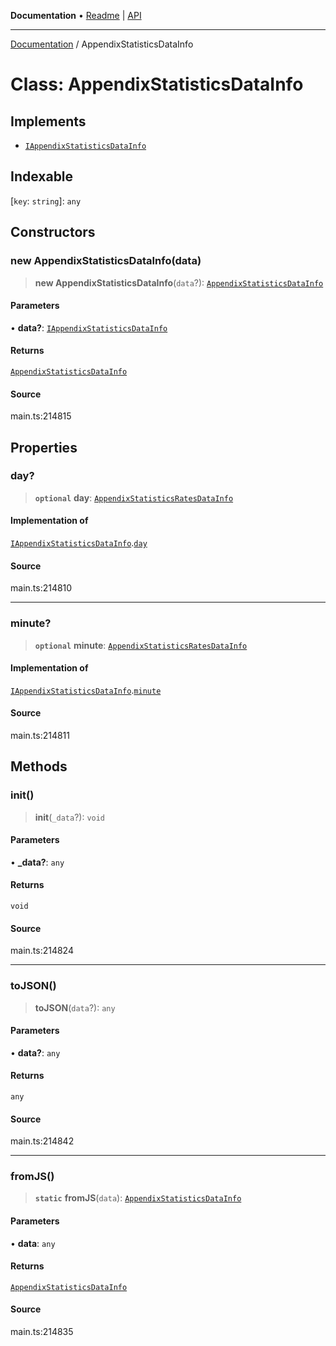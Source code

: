 **Documentation** • [Readme](../README.md) \| [API](../globals.md)

***

[Documentation](../README.md) / AppendixStatisticsDataInfo

# Class: AppendixStatisticsDataInfo

## Implements

- [`IAppendixStatisticsDataInfo`](../interfaces/IAppendixStatisticsDataInfo.md)

## Indexable

 \[`key`: `string`\]: `any`

## Constructors

### new AppendixStatisticsDataInfo(data)

> **new AppendixStatisticsDataInfo**(`data`?): [`AppendixStatisticsDataInfo`](AppendixStatisticsDataInfo.md)

#### Parameters

• **data?**: [`IAppendixStatisticsDataInfo`](../interfaces/IAppendixStatisticsDataInfo.md)

#### Returns

[`AppendixStatisticsDataInfo`](AppendixStatisticsDataInfo.md)

#### Source

main.ts:214815

## Properties

### day?

> **`optional`** **day**: [`AppendixStatisticsRatesDataInfo`](AppendixStatisticsRatesDataInfo.md)

#### Implementation of

[`IAppendixStatisticsDataInfo`](../interfaces/IAppendixStatisticsDataInfo.md).[`day`](../interfaces/IAppendixStatisticsDataInfo.md#day)

#### Source

main.ts:214810

***

### minute?

> **`optional`** **minute**: [`AppendixStatisticsRatesDataInfo`](AppendixStatisticsRatesDataInfo.md)

#### Implementation of

[`IAppendixStatisticsDataInfo`](../interfaces/IAppendixStatisticsDataInfo.md).[`minute`](../interfaces/IAppendixStatisticsDataInfo.md#minute)

#### Source

main.ts:214811

## Methods

### init()

> **init**(`_data`?): `void`

#### Parameters

• **\_data?**: `any`

#### Returns

`void`

#### Source

main.ts:214824

***

### toJSON()

> **toJSON**(`data`?): `any`

#### Parameters

• **data?**: `any`

#### Returns

`any`

#### Source

main.ts:214842

***

### fromJS()

> **`static`** **fromJS**(`data`): [`AppendixStatisticsDataInfo`](AppendixStatisticsDataInfo.md)

#### Parameters

• **data**: `any`

#### Returns

[`AppendixStatisticsDataInfo`](AppendixStatisticsDataInfo.md)

#### Source

main.ts:214835
